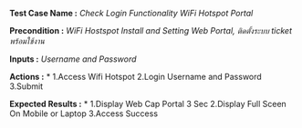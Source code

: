 **Test Case Name :** *Check Login Functionality WiFi Hotspot Portal*

**Precondition :** *WiFi Hostspot Install and Setting Web Portal, ติดตั้งระบบ ticket พร้อมใช้งาน*

**Inputs :**  *Username and Password*

**Actions :** 
*
   1.Access  Wifi Hotspot
   2.Login Username and Password
   3.Submit  
  
**Expected Results :** 
*
   1.Display Web Cap Portal 3 Sec
   2.Display Full Sceen On Mobile or Laptop
   3.Access Success
